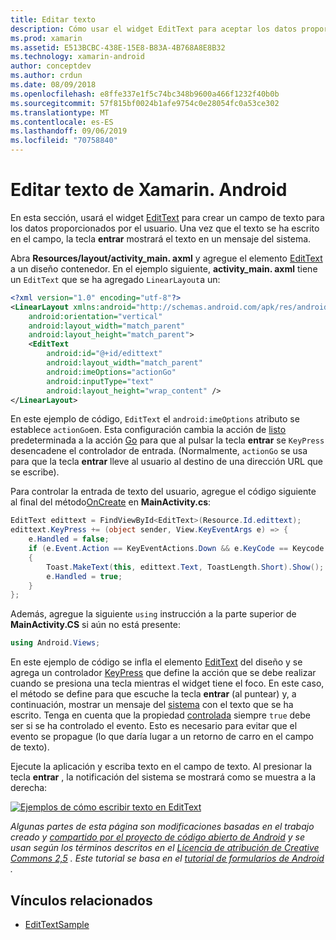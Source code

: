 ```yaml
---
title: Editar texto
description: Cómo usar el widget EditText para aceptar los datos proporcionados por el usuario.
ms.prod: xamarin
ms.assetid: E513BCBC-438E-15E8-B83A-4B768A8E8B32
ms.technology: xamarin-android
author: conceptdev
ms.author: crdun
ms.date: 08/09/2018
ms.openlocfilehash: e8ffe337e1f5c74bc348b9600a466f1232f40b0b
ms.sourcegitcommit: 57f815bf0024b1afe9754c0e28054fc0a53ce302
ms.translationtype: MT
ms.contentlocale: es-ES
ms.lasthandoff: 09/06/2019
ms.locfileid: "70758840"
---
```

# <a name="xamarinandroid-edit-text"></a>Editar texto de Xamarin. Android

En esta sección, usará el widget [EditText](xref:Android.Widget.EditText) para crear un campo de texto para los datos proporcionados por el usuario. Una vez que el texto se ha escrito en el campo, la tecla **entrar** mostrará el texto en un mensaje del sistema.

Abra **Resources/layout/activity_main. axml** y agregue el elemento [EditText](xref:Android.Widget.EditText) a un diseño contenedor. En el ejemplo siguiente, **activity_main. axml** tiene un `EditText` que se ha agregado `LinearLayout`a un:

```xml
<?xml version="1.0" encoding="utf-8"?>
<LinearLayout xmlns:android="http://schemas.android.com/apk/res/android"
    android:orientation="vertical"
    android:layout_width="match_parent"
    android:layout_height="match_parent">
    <EditText
        android:id="@+id/edittext"
        android:layout_width="match_parent"
        android:imeOptions="actionGo"
        android:inputType="text"
        android:layout_height="wrap_content" />
</LinearLayout>
```

En este ejemplo de código, `EditText` el `android:imeOptions` atributo se establece `actionGo`en. Esta configuración cambia la acción de [listo](https://developer.android.com/reference/android/view/inputmethod/EditorInfo#IME_ACTION_DONE) predeterminada a la acción [Go](https://developer.android.com/reference/android/view/inputmethod/EditorInfo#IME_ACTION_GO) para que al pulsar la tecla **entrar** se `KeyPress` desencadene el controlador de entrada.
(Normalmente, `actionGo` se usa para que la tecla **entrar** lleve al usuario al destino de una dirección URL que se escribe).

Para controlar la entrada de texto del usuario, agregue el código siguiente al final del método[OnCreate](xref:Android.App.Activity.OnCreate*) en **MainActivity.cs**:

```csharp
EditText edittext = FindViewById<EditText>(Resource.Id.edittext);
edittext.KeyPress += (object sender, View.KeyEventArgs e) => {
    e.Handled = false;
    if (e.Event.Action == KeyEventActions.Down && e.KeyCode == Keycode.Enter) 
    {
        Toast.MakeText(this, edittext.Text, ToastLength.Short).Show();
        e.Handled = true;
    }
};
```

Además, agregue la siguiente `using` instrucción a la parte superior de **MainActivity.CS** si aún no está presente:

```csharp
using Android.Views;
```

En este ejemplo de código se infla el elemento [EditText](xref:Android.Widget.EditText) del diseño y se agrega un controlador [KeyPress](xref:Android.Views.View.KeyPress) que define la acción que se debe realizar cuando se presiona una tecla mientras el widget tiene el foco. En este caso, el método se define para que escuche la tecla **entrar** (al puntear) y, a continuación, mostrar un mensaje del [sistema](xref:Android.Widget.Toast) con el texto que se ha escrito. Tenga en cuenta que la propiedad [controlada](xref:Android.Views.View.KeyEventArgs.Handled) siempre `true` debe ser si se ha controlado el evento. Esto es necesario para evitar que el evento se propague (lo que daría lugar a un retorno de carro en el campo de texto).

Ejecute la aplicación y escriba texto en el campo de texto. Al presionar la tecla **entrar** , la notificación del sistema se mostrará como se muestra a la derecha:

[![Ejemplos de cómo escribir texto en EditText](edit-text-images/edit-text-sml.png)](edit-text-images/edit-text.png#lightbox)

*Algunas partes de esta página son modificaciones basadas en el trabajo creado y* [*compartido por el proyecto de código abierto de Android*](http://code.google.com/policies.html) *y se usan según los términos descritos en el* [*Licencia de atribución de Creative Commons 2,5*](http://creativecommons.org/licenses/by/2.5/) *. Este tutorial se basa en el* [*tutorial de formularios de Android*](https://developer.android.com/resources/tutorials/views/hello-formstuff.html) *.*

## <a name="related-links"></a>Vínculos relacionados

- [EditTextSample](https://docs.microsoft.com/samples/xamarin/monodroid-samples/userinterface-edittextsample)
